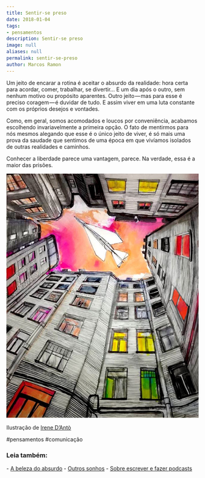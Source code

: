```yaml
---
title: Sentir-se preso
date: 2018-01-04
tags:
- pensamentos
description: Sentir-se preso
image: null
aliases: null
permalink: sentir-se-preso
author: Marcos Ramon
---
```

Um jeito de encarar a rotina é aceitar o absurdo da realidade: hora certa para acordar, comer, trabalhar, se divertir… E um dia após o outro, sem nenhum motivo ou propósito aparentes. Outro jeito — mas para esse é preciso coragem — é duvidar de tudo. E assim viver em uma luta constante com os próprios desejos e vontades.

Como, em geral, somos acomodados e loucos por conveniência, acabamos escolhendo invariavelmente a primeira opção. O fato de mentirmos para nós mesmos alegando que esse é o único jeito de viver, é só mais uma prova da saudade que sentimos de uma época em que vivíamos isolados de outras realidades e caminhos.

Conhecer a liberdade parece uma vantagem, parece. Na verdade, essa é a maior das prisões.

<img src="/assets/img/sentir-se-preso-medium.jpg">

Ilustração de [Irene D’Antò](http://irenedanto.tumblr.com/)


#pensamentos #comunicação

<h3>Leia também:</h3>
- <a href="/a-beleza-do-absurdo">A beleza do absurdo</a>
- <a href="/outros-sonhos">Outros sonhos</a>
- <a href="/sobre-escrever-e-fazer-podcasts">Sobre escrever e fazer podcasts</a>
